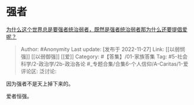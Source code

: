# 强者
[为什么这个世界总是要强者统治弱者，既然是强者统治弱者那为什么还要提倡爱呢？](https://www.zhihu.com/question/567833870/answer/2776373541)

> Author: #Anonymity
> Last update: [发布于 2022-11-27]
> Link: [[以弱悯强]] [[以弱御强]] [[爱]]
> Category: #【答集】/01-家族答集
> Tag: #5-社会科学/2-政治学/2b-政治各论 #_专题合集/合集6-个人信仰/A-Caritas/1-爱
> 评论区:
> 泛讨论:

因为强者不是天上掉下来的。

爱者恒强。
